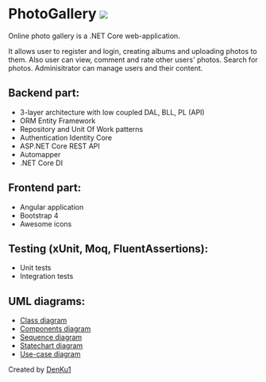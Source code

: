 # PhotoGallery ![](https://github.com/DenKu1/PhotoGallery_old/actions/workflows/main.yml/badge.svg)
Online photo gallery is a .NET Core web-application.

It allows user to register and login, creating albums and uploading photos to them.
Also user can view, comment and rate other users' photos. Search for photos.
Adminisitrator can manage users and their content.

## Backend part: 
* 3-layer architecture with low coupled DAL, BLL, PL (API)
* ORM Entity Framework
* Repository and Unit Of Work patterns
* Authentication Identity Core 
* ASP.NET Core REST API
* Automapper
* .NET Core DI

## Frontend part:
* Angular application
* Bootstrap 4
* Awesome icons

## Testing (xUnit, Moq, FluentAssertions):
* Unit tests
* Integration tests

## UML diagrams:
* [Class diagram](https://viewer.diagrams.net/?highlight=0000ff&edit=_blank&layers=1&nav=1&title=PhotoGallery_ClassDiagram.drawio#Uhttps%3A%2F%2Fdrive.google.com%2Fuc%3Fid%3D19PDJdrg3XwtxBBkmQAH9AJvx2vOFHxWi%26export%3Ddownload)
* [Components diagram](https://viewer.diagrams.net/?highlight=0000ff&edit=_blank&layers=1&nav=1&title=PhotoGallery_ComponentDiagram.drawio#Uhttps%3A%2F%2Fdrive.google.com%2Fuc%3Fid%3D16krgy34lbuk6dnlYTixDgu7cxmDmGbTZ%26export%3Ddownload)
* [Sequence diagram](https://viewer.diagrams.net/?highlight=0000ff&edit=_blank&layers=1&nav=1&title=PhotoGallery_SequenceDiagram.drawio#Uhttps%3A%2F%2Fdrive.google.com%2Fuc%3Fid%3D1xt5J-joOPK1fg8gBKbMX9YULcU2LLYRk%26export%3Ddownload)
* [Statechart diagram](https://viewer.diagrams.net/?highlight=0000ff&edit=_blank&layers=1&nav=1&title=PhotoGallery_StatechartDiagram.drawio#Uhttps%3A%2F%2Fdrive.google.com%2Fuc%3Fid%3D1D3sRx6BNSXnas1_tbqLsQdPBvam6Lh9X%26export%3Ddownload)
* [Use-case diagram](https://viewer.diagrams.net/?highlight=0000ff&edit=_blank&layers=1&nav=1&title=PhotoGallery_UseCaseDiagram#Uhttps%3A%2F%2Fdrive.google.com%2Fuc%3Fid%3D1xPgLqRZ9-5h3ohYoBszr4hFVVpHWG0wp%26export%3Ddownload)

Created by [DenKu1](https://github.com/DenKu1)
